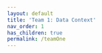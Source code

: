 ```yaml
---
layout: default
title: 'Team 1: Data Context' 
nav_order: 1
has_children: true
permalink: /teamOne
---
```

